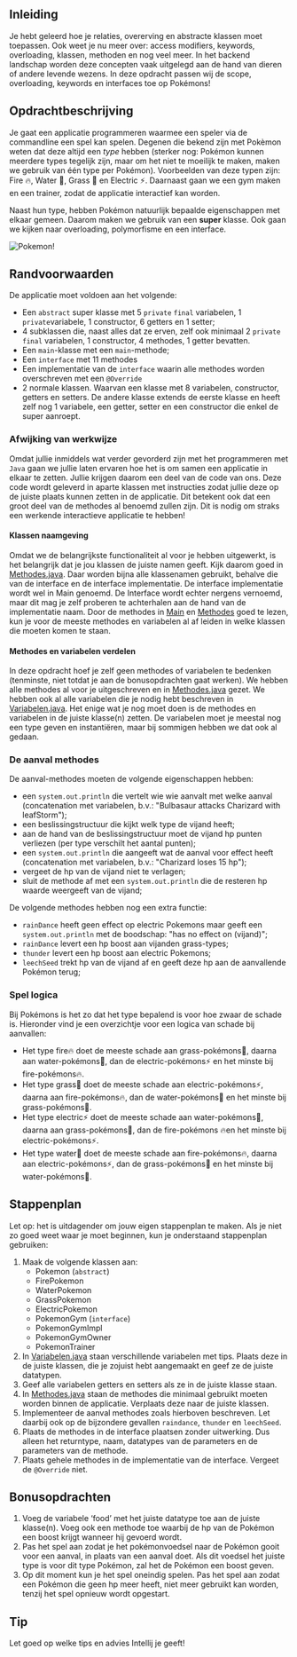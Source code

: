 ## Inleiding

Je hebt geleerd hoe je relaties, overerving en abstracte klassen moet toepassen. Ook weet je nu meer over: access modifiers, keywords, overloading, klassen, methoden en nog veel meer. In het backend landschap
worden deze concepten vaak uitgelegd aan de hand van dieren of andere levende wezens. In deze opdracht passen wij de scope, overloading, keywords en interfaces toe op Pokémons!

## Opdrachtbeschrijving

Je gaat een applicatie programmeren waarmee een speler via de commandline een spel kan spelen. Degenen die bekend zijn met Pokèmon weten
dat deze altijd een _type_ hebben (sterker nog: Pokémon kunnen meerdere types tegelijk zijn, maar om het niet te moeilijk
te maken, maken we gebruik van één type per Pokémon). Voorbeelden van deze typen zijn: Fire 🔥, Water 🌊, Grass 🌿 en
Electric ⚡. Daarnaast gaan we een gym maken en een trainer, zodat de applicatie interactief kan worden.

Naast hun type, hebben Pokémon natuurlijk bepaalde eigenschappen met elkaar gemeen. Daarom maken we gebruik van een
**super** klasse. Ook gaan we kijken naar overloading, polymorfisme en een interface.

![Pokemon!](./assets/pokemon.JPG)

## Randvoorwaarden

De applicatie moet voldoen aan het volgende:

- Een `abstract` super klasse  met 5 `private` `final`  variabelen,  1 `private`variabele, 1 constructor, 6 getters en 1 setter;
- 4 subklassen die, naast alles dat ze erven, zelf ook minimaal 2 `private` `final` variabelen, 1 constructor, 4 methodes, 1 getter bevatten.
- Een `main`-klasse met een `main`-methode;
- Een `interface` met 11 methodes
- Een implementatie van de `interface` waarin alle methodes worden overschreven met een `@Override`
- 2 normale klassen. Waarvan een klasse met 8 variabelen, constructor, getters en setters. De andere klasse extends de eerste klasse en heeft zelf nog 1 variabele, een getter, setter en een constructor die enkel de super aanroept. 

### Afwijking van werkwijze

Omdat jullie inmiddels wat verder gevorderd zijn met het programmeren met `Java` gaan we jullie laten ervaren hoe het is om samen een 
applicatie in elkaar te zetten. Jullie krijgen daarom een deel van de code van ons. Deze code wordt geleverd in aparte klassen met instructies zodat jullie deze op de juiste plaats kunnen zetten in de applicatie. 
Dit betekent ook dat een groot deel van de methodes al benoemd zullen zijn. Dit is nodig om straks een werkende interactieve applicatie te hebben! 

#### Klassen naamgeving

Omdat we de belangrijkste functionaliteit al voor je hebben uitgewerkt, is het belangrijk dat je jou klassen de juiste namen geeft. Kijk daarom goed in [Methodes.java](./src/Methodes.java). 
Daar worden bijna alle klassenamen gebruikt, behalve die van de interface en de interface implementatie. De interface implementatie wordt wel in Main genoemd. De Interface wordt echter nergens vernoemd, maar dit mag je zelf proberen te achterhalen aan de hand van de implementatie naam.
Door de methodes in [Main](./src/Main.java) en [Methodes](./src/Methodes.java) goed te lezen, kun je voor de meeste methodes en variabelen al af leiden in welke klassen die moeten komen te staan.

#### Methodes en variabelen verdelen

In deze opdracht hoef je zelf geen methodes of variabelen te bedenken (tenminste, niet totdat je aan de bonusopdrachten gaat werken). 
We hebben alle methodes al voor je uitgeschreven en in [Methodes.java](./src/Methodes.java) gezet.
We hebben ook al alle variabelen die je nodig hebt beschreven in [Variabelen.java](./src/Variabelen.java). 
Het enige wat je nog moet doen is de methodes en variabelen in de juiste klasse(n) zetten. 
De variabelen moet je meestal nog een type geven en instantiëren, maar bij sommigen hebben we dat ook al gedaan.

### De aanval methodes

De aanval-methodes moeten de volgende eigenschappen hebben:
- een `system.out.println` die vertelt wie wie aanvalt met welke aanval (concatenation met variabelen, b.v.: "Bulbasaur attacks Charizard with leafStorm");
- een beslissingstructuur die kijkt welk type de vijand heeft;
- aan de hand van de beslissingstructuur moet de vijand hp punten verliezen (per type verschilt het aantal punten);
- een `system.out.println` die aangeeft wat de aanval voor effect heeft (concatenation met variabelen, b.v.: "Charizard loses 15 hp");
- vergeet de hp van de vijand niet te verlagen;
- sluit de methode af met een `system.out.println` die de resteren hp waarde weergeeft van de vijand;

De volgende methodes hebben nog een extra functie:
- `rainDance` heeft geen effect op electric Pokemons maar geeft een `system.out.println` met de boodschap: "has no effect on (vijand)";
- `rainDance` levert een hp boost aan vijanden grass-types;
- `thunder` levert een hp boost aan electric Pokemons;
- `leechSeed` trekt hp van de vijand af en geeft deze hp aan de aanvallende Pokémon terug;


### Spel logica

Bij Pokémons is het zo dat het type bepalend is voor hoe zwaar de schade is. Hieronder vind je een overzichtje voor een logica van schade bij aanvallen:
- Het type fire🔥 doet de meeste schade aan grass-pokémons🌿, daarna aan water-pokémons🌊, dan de electric-pokémons⚡ en het minste bij fire-pokémons🔥.
- Het type grass🌿 doet de meeste schade aan electric-pokémons⚡, daarna aan fire-pokémons🔥, dan de water-pokémons🌊 en het minste bij grass-pokémons🌿.
- Het type electric⚡ doet de meeste schade aan water-pokémons🌊, daarna aan grass-pokémons🌿, dan de fire-pokémons 🔥en het minste bij electric-pokémons⚡.
- Het type water🌊 doet de meeste schade aan fire-pokémons🔥, daarna aan electric-pokémons⚡, dan de grass-pokémons🌿 en het minste bij water-pokémons🌊.



## Stappenplan
Let op: het is uitdagender om jouw eigen stappenplan te maken. Als je niet zo goed weet waar je moet beginnen, kun je onderstaand stappenplan gebruiken:
1. Maak de volgende klassen aan:
   - Pokemon (`abstract`)
   - FirePokemon
   - WaterPokemon
   - GrassPokemon
   - ElectricPokemon
   - PokemonGym (`interface`)
   - PokemonGymImpl
   - PokemonGymOwner
   - PokemonTrainer
2. In [Variabelen.java](./src/Variabelen.java) staan verschillende variabelen met tips. Plaats deze in de juiste klassen, die je zojuist hebt aangemaakt en geef ze de juiste datatypen.
3. Geef alle variabelen getters en setters als ze in de juiste klasse staan.
4. In [Methodes.java](./src/Methodes.java) staan de methodes die minimaal gebruikt moeten worden binnen de applicatie. Verplaats deze naar de juiste klassen.
5. Implementeer de aanval methodes zoals hierboven beschreven. Let daarbij ook op de bijzondere gevallen `raindance`, `thunder` en `leechSeed`.
6. Plaats de methodes in de interface plaatsen zonder uitwerking. Dus alleen het returntype, naam, datatypes van de parameters en de parameters van de methode.
7. Plaats gehele methodes in de implementatie van de interface. Vergeet de `@Override` niet.


## Bonusopdrachten

1. Voeg de variabele ‘food’ met het juiste datatype toe aan de juiste klasse(n). Voeg ook een methode toe waarbij de hp van de Pokémon een boost krijgt wanneer hij gevoerd wordt.
2. Pas het spel aan zodat je het pokémonvoedsel naar de Pokémon gooit voor een aanval, in plaats van een aanval doet. Als dit voedsel het juiste type is voor dit type Pokémon, zal het de Pokémon een boost geven. 
3. Op dit moment kun je het spel oneindig spelen. Pas het spel aan zodat een Pokémon die geen hp meer heeft, niet meer gebruikt kan worden, tenzij het spel opnieuw wordt opgestart.


## Tip

Let goed op welke tips en advies Intellij je geeft!
